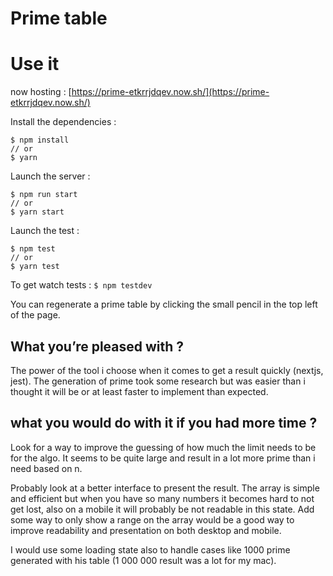 # Prime table

# Use it

now hosting : [https://prime-etkrrjdqev.now.sh/](https://prime-etkrrjdqev.now.sh/)

Install the dependencies :

```
$ npm install
// or
$ yarn
```

Launch the server :

```
$ npm run start
// or
$ yarn start
```

Launch the test :

```
$ npm test
// or
$ yarn test
```

To get watch tests : `$ npm testdev`

You can regenerate a prime table by clicking the small pencil in the top left of the page.

## What you’re pleased with ?

The power of the tool i choose when it comes to get a result quickly (nextjs, jest).
The generation of prime took some research but was easier than i thought it will be or at least faster to implement than expected.

## what you would do with it if you had more time ?

Look for a way to improve the guessing of how much the limit needs to be for the algo. It seems to be quite large and result in a lot more prime than i need based on n.

Probably look at a better interface to present the result. The array is simple and efficient but when you have so many numbers it becomes hard to not get lost, also on a mobile it will probably be not readable in this state. Add some way to only show a range on the array would be a good way to improve readability and presentation on both desktop and mobile.

I would use some loading state also to handle cases like 1000 prime generated with his table (1 000 000 result was a lot for my mac).
